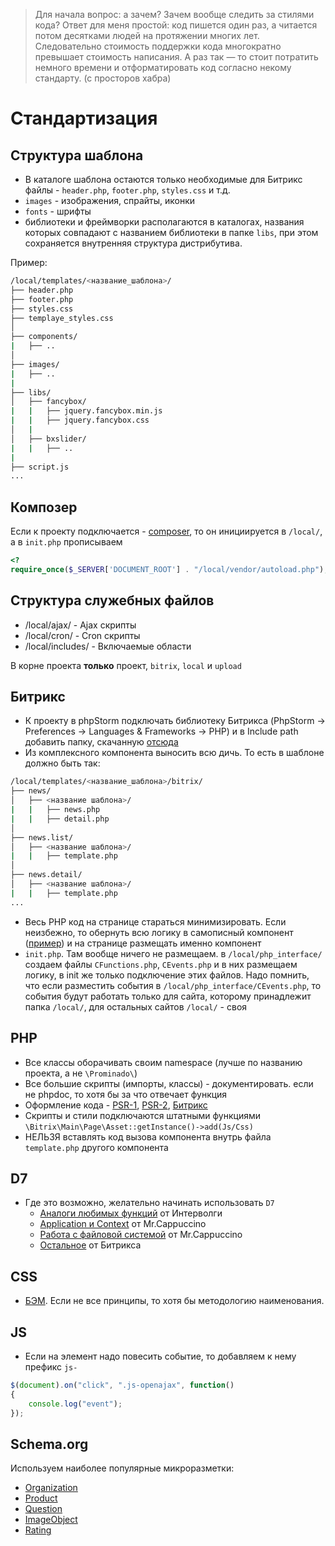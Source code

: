 >Для начала вопрос: а зачем? Зачем вообще следить за стилями кода? Ответ для меня простой: код пишется один раз, а читается потом десятками людей на протяжении многих лет. Следовательно стоимость поддержки кода многократно превышает стоимость написания. А раз так — то стоит потратить немного времени и отформатировать код согласно некому стандарту. (с просторов хабра)

# Стандартизация

## Структура шаблона

- В каталоге шаблона остаются только необходимые для Битрикс файлы - `header.php`, `footer.php`, `styles.css` и т.д.
- `images` - изображения, спрайты, иконки
- `fonts` - шрифты
- библиотеки и фреймворки располагаются в каталогах, названия которых совпадают с названием библиотеки в папке `libs`, при этом сохраняется внутренняя структура дистрибутива.

Пример:

```bash
/local/templates/<название_шаблона>/
├── header.php
├── footer.php
├── styles.css
├── templaye_styles.css
│
├── components/
|   ├── ..
│
├── images/
|   ├── ..
|
├── libs/
│   ├── fancybox/
|   |   ├── jquery.fancybox.min.js
|   |   ├── jquery.fancybox.css
│   |
│   ├── bxslider/
|   |   ├── ..
|
├── script.js
...
```

## Композер
Если к проекту подключается - [composer](getcomposer.org), то он инициируется в ````/local/````, а в ````init.php```` прописываем
````php
<?
require_once($_SERVER['DOCUMENT_ROOT'] . "/local/vendor/autoload.php");
````

## Структура служебных файлов
- /local/ajax/ - Ajax скрипты
- /local/cron/ - Cron скрипты
- /local/includes/ - Включаемые области

В корне проекта **только** проект, ````bitrix````, ````local```` и ````upload````

## Битрикс
- К проекту в phpStorm подключать библиотеку Битрикса (PhpStorm -> Preferences -> Languages & Frameworks -> PHP) и в Include path добавить папку, скачанную [отсюда](https://github.com/matiaspub/bxApiDocs)
- Из комплексного компонента выносить всю дичь. То есть в шаблоне должно быть так:
```bash
/local/templates/<название_шаблона>/bitrix/
├── news/
│   ├── <название шаблона>/
|   |   ├── news.php
|   |   ├── detail.php
│
├── news.list/
│   ├── <название шаблона>/
|   |   ├── template.php
│
├── news.detail/
│   ├── <название шаблона>/
|   |   ├── template.php
...
```
- Весь PHP код на странице стараться минимизировать. Если неизбежно, то обернуть всю логику в самописный компонент ([пример](https://github.com/Prominado-ru/bitrix-component/)) и на странице размещать именно компонент
- `init.php`. Там вообще ничего не размещаем. в `/local/php_interface/` создаем файлы `CFunctions.php`, `CEvents.php` и в них размещаем логику, в init же только подключение этих файлов. Надо помнить, что если разместить события в `/local/php_interface/CEvents.php`, то события будут работать только для сайта, которому принадлежит папка `/local/`, для остальных сайтов `/local/` - своя


## PHP
- Все классы оборачивать своим namespace (лучше по названию проекта, а не `\Prominado\`)
- Все большие скрипты (импорты, классы) - документировать. если не phpdoc, то хотя бы за что отвечает функция
- Оформление кода - [PSR-1](http://svyatoslav.biz/misc/psr_translation/#_PSR-1), [PSR-2](http://svyatoslav.biz/misc/psr_translation/#_PSR-2), [Битрикс](https://dev.1c-bitrix.ru/learning/course/index.php?COURSE_ID=43&LESSON_ID=5759)
- Скрипты и стили подключаются штатными функциями `\Bitrix\Main\Page\Asset::getInstance()->add(Js/Css)`
- НЕЛЬЗЯ вставлять код вызова компонента внутрь файла `template.php` другого компонента

## D7
- Где это возможно, желательно начинать использовать `D7`
  - [Аналоги любимых функций](http://www.intervolga.ru/blog/bitrix/d7-analogi-lyubimykh-funktsiy-v-1s-bitriks/) от Интерволги
  - [Application и Context](https://mrcappuccino.ru/blog/post/d7-application-and-context-objects) от Mr.Cappuccino
  - [Работа с файловой системой](https://mrcappuccino.ru/blog/post/work-with-file-system-bitrix-d7) от Mr.Cappuccino
  - [Остальное](http://dev.1c-bitrix.ru/api_d7/) от Битрикса

## CSS
- [БЭМ](https://ru.bem.info/methodology/naming-convention/#Стиль-Гарри-Робертса). Если не все принципы, то хотя бы методологию наименования.


## JS
- Если на элемент надо повесить событие, то добавляем к нему префикс `js-`
```javascript
$(document).on("click", ".js-openajax", function()
{
    console.log("event");
});
```

## Schema.org
Используем наиболее популярные микроразметки:
- [Organization](http://schema.org/Organization)
- [Product](http://schema.org/Product)
- [Question](http://schema.org/Question)
- [ImageObject](http://schema.org/ImageObject)
- [Rating](http://schema.org/Rating)
